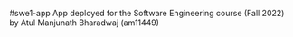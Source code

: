 #swe1-app
App deployed for the Software Engineering course (Fall 2022) by Atul Manjunath Bharadwaj (am11449)